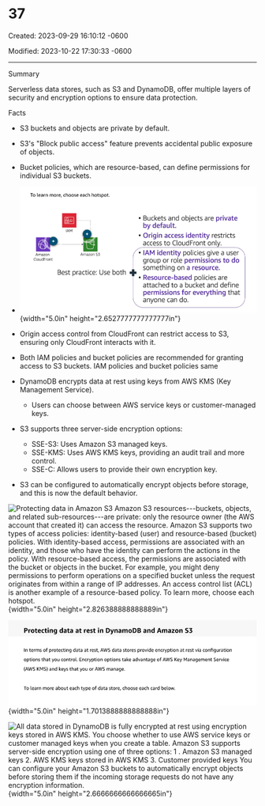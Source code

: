 # 37

Created: 2023-09-29 16:10:12 -0600

Modified: 2023-10-22 17:30:33 -0600

---

Summary

Serverless data stores, such as S3 and DynamoDB, offer multiple layers of security and encryption options to ensure data protection.

Facts

- S3 buckets and objects are private by default.
- S3's "Block public access" feature prevents accidental public exposure of objects.
- Bucket policies, which are resource-based, can define permissions for individual S3 buckets.



- ![To learn more, choose each hotspot. Amazon CloudFront Amazon S3 • Buckets and objects are private by default. • Origin access identity restricts access to CloudFront onl • IAM identity policies give a user group or role permissions to do something on a resource. Best practice: Use both • Resource-based policies are attached to a bucket and define permissions for everything that anyone can do. ](../../../media/AWS-Developing-Serverless-Solutions-on-AWS-Module-10-37-image1.png){width="5.0in" height="2.6527777777777777in"}



- Origin access control from CloudFront can restrict access to S3, ensuring only CloudFront interacts with it.
- Both IAM policies and bucket policies are recommended for granting access to S3 buckets. IAM policies and bucket policies same



- DynamoDB encrypts data at rest using keys from AWS KMS (Key Management Service).
  - Users can choose between AWS service keys or customer-managed keys.
- S3 supports three server-side encryption options:
  - SSE-S3: Uses Amazon S3 managed keys.
  - SSE-KMS: Uses AWS KMS keys, providing an audit trail and more control.
  - SSE-C: Allows users to provide their own encryption key.
- S3 can be configured to automatically encrypt objects before storage, and this is now the default behavior.



![Protecting data in Amazon S3 Amazon S3 resources---buckets, objects, and related sub-resources---are private: only the resource owner (the AWS account that created it) can access the resource. Amazon S3 supports two types of access policies: identity-based (user) and resource-based (bucket) policies. With identity-based access, permissions are associated with an identity, and those who have the identity can perform the actions in the policy. With resource-based access, the permissions are associated with the bucket or objects in the bucket. For example, you might deny permissions to perform operations on a specified bucket unless the request originates from within a range of IP addresses. An access control list (ACL) is another example of a resource-based policy. To learn more, choose each hotspot. ](../../../media/AWS-Developing-Serverless-Solutions-on-AWS-Module-10-37-image2.png){width="5.0in" height="2.826388888888889in"}







![Protecting data at rest in DynamoDB and Amazon S3 In terms of protecting data at rest, AWS data stores provide encryption at rest via configuration options that you control. Encryption options take advantage of AWS Key Management Service (AWS KMS) and keys that you or AWS manage. To learn more about each type of data store, choose each card below. ](../../../media/AWS-Developing-Serverless-Solutions-on-AWS-Module-10-37-image3.png){width="5.0in" height="1.7013888888888888in"}



![All data stored in DynamoDB is fully encrypted at rest using encryption keys stored in AWS KMS. You choose whether to use AWS service keys or customer managed keys when you create a table. Amazon S3 supports server-side encryption using one of three options: 1 . Amazon S3 managed keys 2. AWS KMS keys stored in AWS KMS 3. Customer provided keys You can configure your Amazon S3 buckets to automatically encrypt objects before storing them if the incoming storage requests do not have any encryption information. ](../../../media/AWS-Developing-Serverless-Solutions-on-AWS-Module-10-37-image4.png){width="5.0in" height="2.6666666666666665in"}






